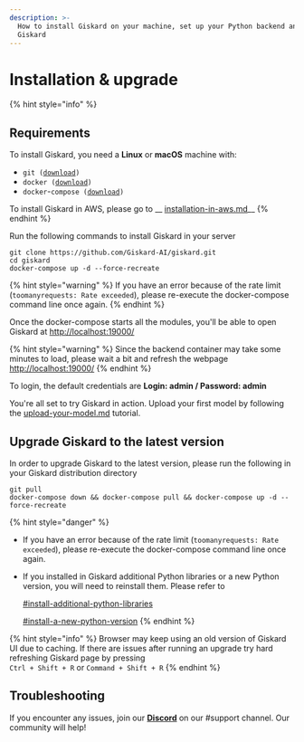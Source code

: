 ```yaml
---
description: >-
  How to install Giskard on your machine, set up your Python backend and upgrade
  Giskard
---
```


# Installation & upgrade

{% hint style="info" %}
## Requirements

To install Giskard, you need a **Linux** or **macOS** machine with:

* `git (`[`download`](https://git-scm.com/book/en/v2/Getting-Started-Installing-Git)`)`
* `docker (`[`download`](https://docs.docker.com/get-docker/)`)`
* `docker`-`compose (`[`download`](https://docs.docker.com/compose/install/)`)`

To install Giskard in AWS, please go to __ [installation-in-aws.md](installation-in-aws.md "mention")__
{% endhint %}

Run the following commands to install Giskard in your server

```shell
git clone https://github.com/Giskard-AI/giskard.git
cd giskard
docker-compose up -d --force-recreate
```

{% hint style="warning" %}
If you have an error because of the rate limit (`toomanyrequests: Rate exceeded`), please re-execute the docker-compose command line once again.
{% endhint %}

Once the docker-compose starts all the modules, you'll be able to open Giskard at [http://localhost:19000/](http://localhost:19000/)

{% hint style="warning" %}
Since the backend container may take some minutes to load, please wait a bit and refresh the webpage [http://localhost:19000/](http://localhost:19000/)
{% endhint %}

To login, the default credentials are **Login: admin / Password: admin**

You're all set to try Giskard in action. Upload your first model by following the [upload-your-model.md](../upload-your-model.md "mention") tutorial.

## Upgrade Giskard to the latest version

In order to upgrade Giskard to the latest version, please run the following in your Giskard distribution directory

```shell
git pull
docker-compose down && docker-compose pull && docker-compose up -d --force-recreate
```

{% hint style="danger" %}
* If you have an error because of the rate limit (`toomanyrequests: Rate exceeded`), please re-execute the docker-compose command line once again.
*   If you installed in Giskard additional Python libraries or a new Python version, you will need to reinstall them. Please refer to

    [#install-additional-python-libraries](./#install-additional-python-libraries "mention")

    [#install-a-new-python-version](./#install-a-new-python-version "mention")
{% endhint %}

{% hint style="info" %}
Browser may keep using an old version of Giskard UI due to caching. If there are issues after running an upgrade try hard refreshing Giskard page by pressing\
`Ctrl + Shift + R` or  `Command + Shift + R`&#x20;
{% endhint %}

## Troubleshooting[​](https://docs.airbyte.com/deploying-airbyte/on-aws-ec2#troubleshooting)

If you encounter any issues, join our [**Discord**](https://discord.gg/fkv7CAr3FE) on our #support channel. Our community will help!&#x20;

